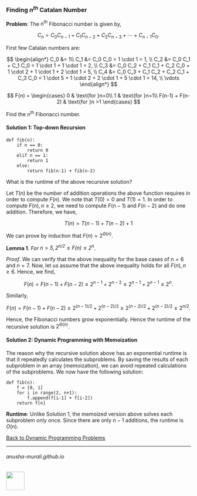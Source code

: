 ### Finding $n^{th}$ Catalan Number

**Problem**: The $n^{\text{th}}$ Fibonacci number is given by,

$$
C_n = C_0 C_{n-1} + C_1 C_{n-2} + C_2 C_{n-3} + \cdots + C_{n-1} C_0.
$$

First few Catalan numbers are:

$$
\begin{align*}
C_0 &= 1\\
C_1 &= C_0 C_0 = 1 \cdot 1 = 1, \\
C_2 &= C_0 C_1 + C_1 C_0 = 1 \cdot 1 + 1 \cdot 1 = 2, \\
C_3 &= C_0 C_2 + C_1 C_1 + C_2 C_0 = 1 \cdot 2 + 1 \cdot 1 + 2 \cdot 1 = 5, \\
C_4 &= C_0 C_3 + C_1 C_2 + C_2 C_1 + C_3 C_0 = 1 \cdot 5 + 1 \cdot 2 + 2 \cdot 1 + 5 \cdot 1 = 14, \\
\vdots
\end{align*}
$$

$$
F(n) = 
\begin{cases}
0 & \text{for }n=0\\
1 & \text{for }n=1\\
F(n-1) + F(n-2) & \text{for }n >1
\end{cases}
$$

Find the $n^{\text{th}}$ Fibonacci number.

#### Solution 1: Top-down Recursion

```
def fib(n):
    if n == 0:
        return 0
    elif n == 1:
        return 1
    else:
        return fib(n-1) + fib(n-2)
```

What is the runtime of the above recursive solution?

Let $T(n)$ be the number of addition operations the above function requires in order to compute $F(n)$. We note that $T(0) = 0$ and $T(1) = 1$. In order to compute $F(n), n \geq 2$, we need to compute $F(n-1)$ and $F(n-2)$ and do one addition. Therefore, we have,

$$
T(n) = T(n-1) + T(n-2) + 1
$$

We can prove by induction that $F(n) = 2^{\Theta(n)}$.

**Lemma 1**. *For $n > 5, 2^{n/2} \leq F(n) \leq 2^n$*.

*Proof*. We can verify that the above inequality for the base cases of $n=6$ and $n=7$.  Now, let us assume that the above inequality holds for all $F(n), n \geq 6$. Hence, we find,

$$
F(n) = F(n-1) + F(n-2) \leq 2^{n-1} + 2^{n-2} \leq  2^{n-1} + 2^{n-1} \leq 2^n.
$$

Similarly,

$$
F(n) = F(n-1) + F(n-2) \geq 2^{(n-1)/2} + 2^{(n-2)/2} \geq  2^{(n-2)/2} + 2^{(n-2)/2} \geq 2^{n/2}.
$$

Hence, the Fibonacci numbers grow exponentially. Hence the runtime of the recursive solution is $2^{\Theta(n)}$.

#### Solution 2: Dynamic Programming with Memoization

The reason why the recursive solution above has an exponential runtime is that it repeatedly calculates the subproblems. By saving the results of each subproblem in an array (memoization), we can avoid repeated calculations of the subproblems. We now have the following solution:

```
def fib(n):
    f = [0, 1]
    for i in range(2, n+1):
        f.append(f[i-1] + f[i-2])
    return f[n]
```

**Runtime**: Unlike Solution 1, the memoized version above solves each subproblem only once. Since there are only $n-1$ additions, the runtime is $O(n)$.

[Back to Dynamic Programming Problems](./problems.md)

* * *
###### anusha-murali.github.io

<img src="https://github.com/anusha-murali/anusha-murali.github.io/assets/111596338/639243aa-2857-4595-a65a-7852762bb002" width="50" height="50"/>
